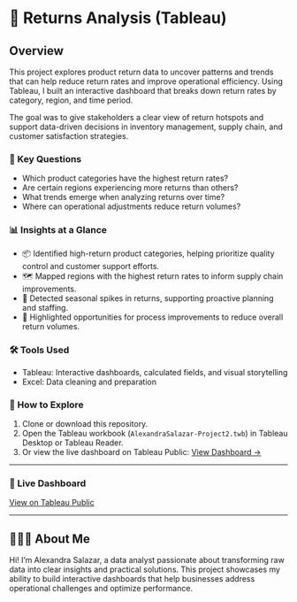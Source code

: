 # 🔄 Returns Analysis (Tableau)

## Overview
This project explores product return data to uncover patterns and trends that can help reduce return rates and improve operational efficiency. Using Tableau, I built an interactive dashboard that breaks down return rates by category, region, and time period.  

The goal was to give stakeholders a clear view of return hotspots and support data-driven decisions in inventory management, supply chain, and customer satisfaction strategies.  

### 🔑 Key Questions
- Which product categories have the highest return rates?  
- Are certain regions experiencing more returns than others?  
- What trends emerge when analyzing returns over time?  
- Where can operational adjustments reduce return volumes?  

### 📊 Insights at a Glance
- 📦 Identified high-return product categories, helping prioritize quality control and customer support efforts.  
- 🗺 Mapped regions with the highest return rates to inform supply chain improvements.  
- 📅 Detected seasonal spikes in returns, supporting proactive planning and staffing.  
- 📌 Highlighted opportunities for process improvements to reduce overall return volumes.  

### 🛠 Tools Used
- Tableau: Interactive dashboards, calculated fields, and visual storytelling  
- Excel: Data cleaning and preparation  

### 🚀 How to Explore
1. Clone or download this repository.  
2. Open the Tableau workbook (`AlexandraSalazar-Project2.twb`) in Tableau Desktop or Tableau Reader.  
3. Or view the live dashboard on Tableau Public: [View Dashboard →](https://public.tableau.com/app/profile/alexandra.salazar2701/viz/AlexandraSalazar-Project2/ReturnAnalysis)  

---

### 📌 Live Dashboard
[View on Tableau Public](https://public.tableau.com/app/profile/alexandra.salazar2701/viz/AlexandraSalazar-Project2/ReturnAnalysis)  

---

## 👩🏻‍💻 About Me
Hi! I’m Alexandra Salazar, a data analyst passionate about transforming raw data into clear insights and practical solutions. This project showcases my ability to build interactive dashboards that help businesses address operational challenges and optimize performance.  
